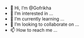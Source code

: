 - 👋 Hi, I’m @Gofrikha
- 👀 I’m interested in ...
- 🌱 I’m currently learning ...
- 💞️ I’m looking to collaborate on ...
- 📫 How to reach me ...

<!---
Gofrikha/Gofrikha is a ✨ special ✨ repository because its `README.md` (this file) appears on your GitHub profile.
You can click the Preview link to take a look at your changes.
--->

